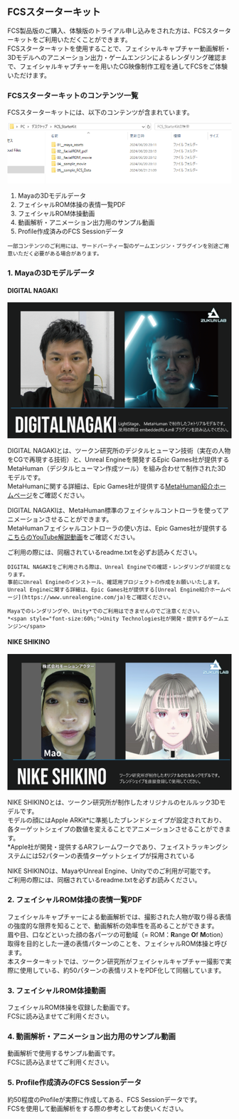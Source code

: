 ## FCSスターターキット
FCS製品版のご購入、体験版のトライアル申し込みをされた方は、FCSスターターキットをご利用いただくことができます。  
FCSスターターキットを使用することで、フェイシャルキャプチャー動画解析・3Dモデルへのアニメーション出力・ゲームエンジンによるレンダリング確認まで、フェイシャルキャプチャーを用いたCG映像制作工程を通してFCSをご体験いただけます。  

### FCSスターターキットのコンテンツ一覧
FCSスターターキットには、以下のコンテンツが含まれています。  

![](images/013_image001.PNG)

1. Mayaの3Dモデルデータ
2. フェイシャルROM体操の表情一覧PDF
3. フェイシャルROM体操動画
4. 動画解析・アニメーション出力用のサンプル動画
5. Profile作成済みのFCS Sessionデータ

```{note}
一部コンテンツのご利用には、サードパーティー製のゲームエンジン・プラグインを別途ご用意いただく必要がある場合があります。
```

### 1. Mayaの3Dモデルデータ
#### DIGITAL NAGAKI

![](images/013_DIGITALNAGAKI.png)

DIGITAL NAGAKIとは、ツークン研究所のデジタルヒューマン技術（実在の人物をCGで再現する技術）と、Unreal Engineを開発するEpic Games社が提供するMetaHuman（デジタルヒューマン作成ツール）を組み合わせて制作された3Dモデルです。  
MetaHumanに関する詳細は、Epic Games社が提供する[MetaHuman紹介ホームページ](https://www.unrealengine.com/ja/metahuman)をご確認ください。  
  
DIGITAL NAGAKIは、MetaHuman標準のフェイシャルコントローラを使ってアニメーションさせることができます。  
MetaHumanフェイシャルコントローラの使い方は、Epic Games社が提供する[こちらのYouTube解説動画](https://www.youtube.com/watch?v=GEpH3o44_58)をご確認ください。  

ご利用の際には、同梱されているreadme.txtを必ずお読みください。

```{note}
DIGITAL NAGAKIをご利用される際は、Unreal Engineでの確認・レンダリングが前提となります。  
事前にUnreal Engineのインストール、確認用プロジェクトの作成をお願いいたします。  
Unreal Engineに関する詳細は、Epic Games社が提供する[Unreal Engine紹介ホームページ](https://www.unrealengine.com/ja)をご確認ください。
```

```{caution}
Mayaでのレンダリングや、Unity*でのご利用はできませんのでご注意ください。  
*<span style="font-size:60%;">Unity Technologies社が開発・提供するゲームエンジン</span>  
```

#### NIKE SHIKINO

![](images/013_NIKESHIKINO.png)

NIKE SHIKINOとは、ツークン研究所が制作したオリジナルのセルルック3Dモデルです。  
モデルの顔にはApple ARKit*に準拠したブレンドシェイプが設定されており、各ターゲットシェイプの数値を変えることでアニメーションさせることができます。  
*Apple社が開発・提供するARフレームワークであり、フェイストラッキングシステムには52パターンの表情ターゲットシェイプが採用されている
  
NIKE SHIKINOは、MayaやUnreal Engine、Unityでのご利用が可能です。  
ご利用の際には、同梱されているreadme.txtを必ずお読みください。

### 2. フェイシャルROM体操の表情一覧PDF
フェイシャルキャプチャーによる動画解析では、撮影された人物が取り得る表情の強度的な限界を知ることで、動画解析の効率性を高めることができます。  
眉や目、口などといった顔の各パーツの可動域（= ROM：**R**ange **O**f **M**otion）取得を目的とした一連の表情パターンのことを、フェイシャルROM体操と呼びます。  
本スターターキットでは、ツークン研究所がフェイシャルキャプチャー撮影で実際に使用している、約50パターンの表情リストをPDF化して同梱しています。  

### 3. フェイシャルROM体操動画
フェイシャルROM体操を収録した動画です。  
FCSに読み込ませてご利用ください。  

### 4. 動画解析・アニメーション出力用のサンプル動画
動画解析で使用するサンプル動画です。  
FCSに読み込ませてご利用ください。

### 5. Profile作成済みのFCS Sessionデータ
約50程度のProfileが実際に作成してある、FCS Sessionデータです。  
FCSを使用して動画解析をする際の参考としてお使いください。  

